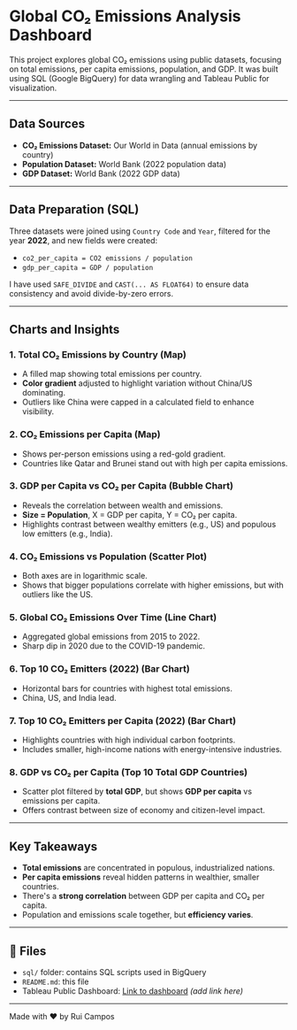 # Global CO₂ Emissions Analysis Dashboard

This project explores global CO₂ emissions using public datasets, focusing on total emissions, per capita emissions, population, and GDP. It was built using SQL (Google BigQuery) for data wrangling and Tableau Public for visualization.

---

## Data Sources
- **CO₂ Emissions Dataset:** Our World in Data (annual emissions by country)
- **Population Dataset:** World Bank (2022 population data)
- **GDP Dataset:** World Bank (2022 GDP data)

---

## Data Preparation (SQL)
Three datasets were joined using `Country Code` and `Year`, filtered for the year **2022**, and new fields were created:
- `co2_per_capita = CO2 emissions / population`
- `gdp_per_capita = GDP / population`

I have used `SAFE_DIVIDE` and `CAST(... AS FLOAT64)` to ensure data consistency and avoid divide-by-zero errors.

---

## Charts and Insights

### 1. Total CO₂ Emissions by Country (Map)
- A filled map showing total emissions per country.
- **Color gradient** adjusted to highlight variation without China/US dominating.
- Outliers like China were capped in a calculated field to enhance visibility.

### 2. CO₂ Emissions per Capita (Map)
- Shows per-person emissions using a red-gold gradient.
- Countries like Qatar and Brunei stand out with high per capita emissions.

### 3. GDP per Capita vs CO₂ per Capita (Bubble Chart)
- Reveals the correlation between wealth and emissions.
- **Size = Population**, X = GDP per capita, Y = CO₂ per capita.
- Highlights contrast between wealthy emitters (e.g., US) and populous low emitters (e.g., India).

### 4. CO₂ Emissions vs Population (Scatter Plot)
- Both axes are in logarithmic scale.
- Shows that bigger populations correlate with higher emissions, but with outliers like the US.

### 5. Global CO₂ Emissions Over Time (Line Chart)
- Aggregated global emissions from 2015 to 2022.
- Sharp dip in 2020 due to the COVID-19 pandemic.

### 6. Top 10 CO₂ Emitters (2022) (Bar Chart)
- Horizontal bars for countries with highest total emissions.
- China, US, and India lead.

### 7. Top 10 CO₂ Emitters per Capita (2022) (Bar Chart)
- Highlights countries with high individual carbon footprints.
- Includes smaller, high-income nations with energy-intensive industries.

### 8. GDP vs CO₂ per Capita (Top 10 Total GDP Countries)
- Scatter plot filtered by **total GDP**, but shows **GDP per capita** vs emissions per capita.
- Offers contrast between size of economy and citizen-level impact.

---

## Key Takeaways
- **Total emissions** are concentrated in populous, industrialized nations.
- **Per capita emissions** reveal hidden patterns in wealthier, smaller countries.
- There's a **strong correlation** between GDP per capita and CO₂ per capita.
- Population and emissions scale together, but **efficiency varies**.

---

## 📂 Files
- `sql/` folder: contains SQL scripts used in BigQuery
- `README.md`: this file
- Tableau Public Dashboard: [Link to dashboard](#) *(add link here)*

---

Made with ❤️ by Rui Campos

